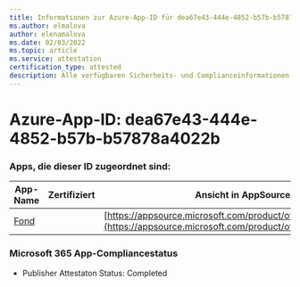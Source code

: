 ```yaml
---
title: Informationen zur Azure-App-ID für dea67e43-444e-4852-b57b-b57878a4022b
ms.author: elmalova
author: elenamalova
ms.date: 02/03/2022
ms.topic: article
ms.service: attestation
certification_type: attested
description: Alle verfügbaren Sicherheits- und Complianceinformationen für dea67e43-444e-4852-b57b-b57878a4022b.
---
```

# <a name="azure-app-id-dea67e43-444e-4852-b57b-b57878a4022b"></a>Azure-App-ID: dea67e43-444e-4852-b57b-b57878a4022b


### <a name="apps-associated-with-this-id"></a>Apps, die dieser ID zugeordnet sind:
| **App-Name** | **Zertifiziert** | **Ansicht in AppSource** |
|--------------|---------------|-----------------------|
| [Fond](https://docs.microsoft.com/microsoft-365-app-certification/forward/WA200003631) |  | [https://appsource.microsoft.com/product/office/WA200003631](https://appsource.microsoft.com/product/office/WA200003631) |

### <a name="microsoft-365-app-compliance-status"></a>Microsoft 365 App-Compliancestatus
- Publisher Attestaton Status: Completed
